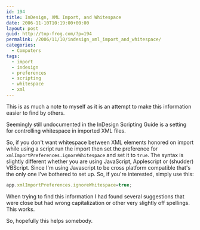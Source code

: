 ```yaml
---
id: 194
title: InDesign, XML Import, and Whitespace
date: 2006-11-10T10:19:00+00:00
layout: post
guid: http://top-frog.com/?p=194
permalink: /2006/11/10/indesign_xml_import_and_whitespace/
categories:
  - Computers
tags:
  - import
  - indesign
  - preferences
  - scripting
  - whitespace
  - xml
---
```

This is as much a note to myself as it is an attempt to make this information easier to find by others.

Seemingly still undocumented in the InDesign Scripting Guide is a setting for controlling whitespace in imported XML files.

So, if you don't want whitespace between XML elements honored on import while using a script run the import then set the preference for `xmlImportPreferences.ignoreWhitespace` and set it to `true`. The syntax is slightly different whether you are using JavaScript, Applescript or (shudder) VBScript. Since I'm using Javascript to be cross platform compatible that's the only one I've bothered to set up. So, if you're interested, simply use this:

``` js
app.xmlImportPreferences.ignoreWhitespace=true;
```

When trying to find this information I had found several suggestions that were close but had wrong capitalization or other very slightly off spellings. This works.

So, hopefully this helps somebody.